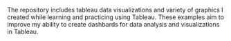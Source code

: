 The repository includes tableau data visualizations and variety of graphics I created while learning and practicing using Tableau. These examples aim to improve my ability to create dashbards for data analysis and visualizations in Tableau.
